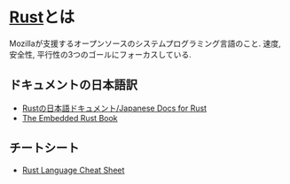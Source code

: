 # [Rust](https://github.com/rust-lang)とは
Mozillaが支援するオープンソースのシステムプログラミング言語のこと.
速度, 安全性, 平行性の3つのゴールにフォーカスしている.

## ドキュメントの日本語訳
- [Rustの日本語ドキュメント/Japanese Docs for Rust](https://doc.rust-jp.rs)
- [The Embedded Rust Book](https://tomoyuki-nakabayashi.github.io/book/intro/index.html)

## チートシート
- [Rust Language Cheat Sheet](https://cheats.rs)
